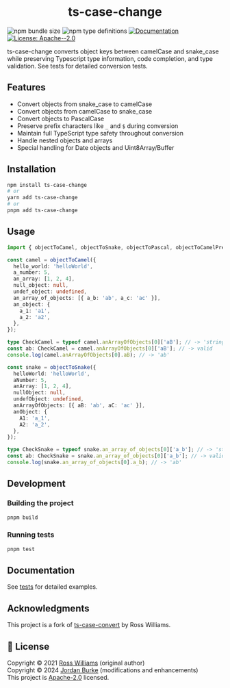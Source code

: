 <h1 align="center">ts-case-change</h1>
<p>
  <img alt="npm bundle size" src="https://img.shields.io/bundlephobia/minzip/ts-case-change?style=flat">
  <img alt="npm type definitions" src="https://img.shields.io/npm/types/ts-case-change?style=flat">
  <a href="https://github.com/jordanburke/ts-case-change#readme" target="_blank">
    <img alt="Documentation" src="https://img.shields.io/badge/documentation-yes-brightgreen.svg" />
  </a>
  <a href="https://github.com/jordanburke/ts-case-change/blob/master/LICENSE" target="_blank">
    <img alt="License: Apache--2.0" src="https://img.shields.io/github/license/jordanburke/ts-case-change" />
  </a>
</p>

ts-case-change converts object keys between camelCase and snake_case while preserving Typescript type information, code completion, and type validation. See tests for detailed conversion tests.

## Features

- Convert objects from snake_case to camelCase
- Convert objects from camelCase to snake_case
- Convert objects to PascalCase
- Preserve prefix characters like `_` and `$` during conversion
- Maintain full TypeScript type safety throughout conversion
- Handle nested objects and arrays
- Special handling for Date objects and Uint8Array/Buffer

## Installation

```sh
npm install ts-case-change
# or
yarn add ts-case-change
# or 
pnpm add ts-case-change
```

## Usage

```typescript
import { objectToCamel, objectToSnake, objectToPascal, objectToCamelPrefix } from 'ts-case-change';

const camel = objectToCamel({
  hello_world: 'helloWorld',
  a_number: 5,
  an_array: [1, 2, 4],
  null_object: null,
  undef_object: undefined,
  an_array_of_objects: [{ a_b: 'ab', a_c: 'ac' }],
  an_object: {
    a_1: 'a1',
    a_2: 'a2',
  },
});

type CheckCamel = typeof camel.anArrayOfObjects[0]['aB']; // -> 'string'
const ab: CheckCamel = camel.anArrayOfObjects[0]['aB']; // -> valid
console.log(camel.anArrayOfObjects[0].aB); // -> 'ab'

const snake = objectToSnake({
  helloWorld: 'helloWorld',
  aNumber: 5,
  anArray: [1, 2, 4],
  nullObject: null,
  undefObject: undefined,
  anArrayOfObjects: [{ aB: 'ab', aC: 'ac' }],
  anObject: {
    A1: 'a_1',
    A2: 'a_2',
  },
});

type CheckSnake = typeof snake.an_array_of_objects[0]['a_b']; // -> 'string'
const ab: CheckSnake = snake.an_array_of_objects[0]['a_b']; // -> valid
console.log(snake.an_array_of_objects[0].a_b); // -> 'ab'
```

## Development

### Building the project
```sh
pnpm build
```

### Running tests
```sh
pnpm test
```

## Documentation

See [tests](./test/caseConvert.test.ts) for detailed examples.

## Acknowledgments

This project is a fork of [ts-case-convert](https://github.com/RossWilliams/ts-case-convert) by Ross Williams.

## 📝 License

Copyright © 2021 [Ross Williams](https://github.com/RossWilliams) (original author)<br />
Copyright © 2024 [Jordan Burke](https://github.com/jordanburke) (modifications and enhancements)<br />
This project is [Apache-2.0](https://github.com/jordanburke/ts-case-change/blob/master/LICENSE) licensed.